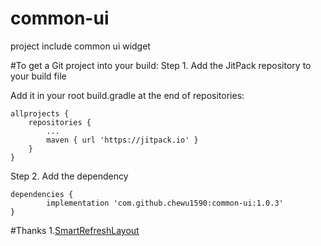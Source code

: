 # common-ui
project include  common ui widget

#To get a Git project into your build:
Step 1. Add the JitPack repository to your build file

Add it in your root build.gradle at the end of repositories:

	allprojects {
		repositories {
			...
			maven { url 'https://jitpack.io' }
		}
	}
Step 2. Add the dependency

	dependencies {
	        implementation 'com.github.chewu1590:common-ui:1.0.3'
	}

#Thanks
1.[SmartRefreshLayout](https://github.com/scwang90/SmartRefreshLayout)